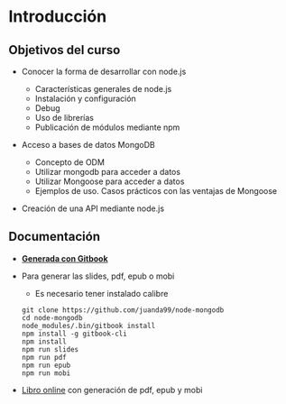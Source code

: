 # Introducción


## Objetivos del curso
- Conocer la forma de desarrollar con node.js
    - Características generales de node.js
    - Instalación y configuración
    - Debug
    - Uso de librerías
    - Publicación de módulos mediante npm
    
- Acceso a bases de datos MongoDB
    - Concepto de ODM
    - Utilizar mongodb para acceder a datos
    - Utilizar Mongoose para acceder a datos
    - Ejemplos de uso. Casos prácticos con las ventajas de Mongoose

- Creación de una API mediante node.js


## Documentación
- **[Generada con Gitbook](https://www.gitbook.com)**
- Para generar las slides, pdf, epub o mobi
  - Es necesario tener instalado calibre

  ```
  git clone https://github.com/juanda99/node-mongodb
  cd node-mongodb
  node_modules/.bin/gitbook install
  npm install -g gitbook-cli
  npm install
  npm run slides
  npm run pdf
  npm run epub
  npm run mobi
  ```

- [Libro online](https://www.gitbook.com/book/juanda/webapps/details) con generación de pdf, epub y mobi